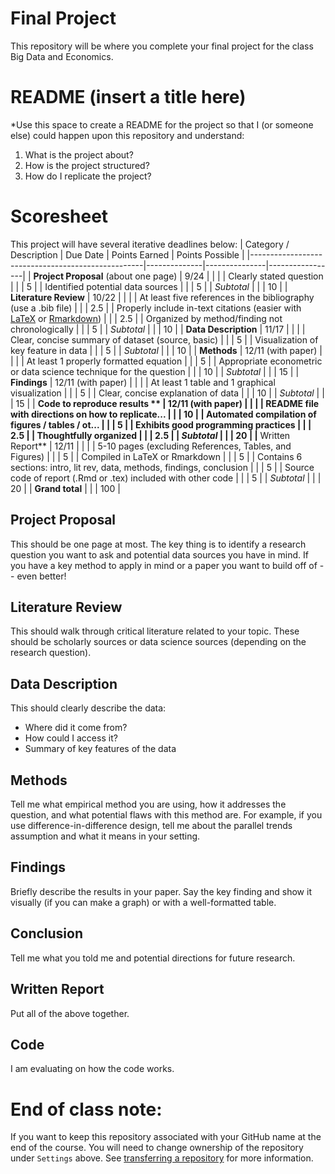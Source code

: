 # Final Project
This repository will be where you complete your final project for the class Big Data and Economics. 

# README (insert a title here)
*Use this space to create a README for the project so that I (or someone else) could happen upon this repository and understand:
1. What is the project about?
2. How is the project structured?
3. How do I replicate the project? 

# Scoresheet
This project will have several iterative deadlines below:
| Category / Description                            | Due Date         | Points Earned | Points Possible |
|---------------------------------------------------|--------------|---------------|-----------------|
| **Project Proposal** (about one page)           | 9/24             |               |                 |
| Clearly stated question                           |              |               | 5               |
| Identified potential data sources                 |              |               | 5               |
| _Subtotal_                                          |              |               | 10              |
| **Literature Review**                                |  10/22            |               |                 |
| At least five references in the bibliography (use a .bib file) |              |               | 2.5             |
| Properly include in-text citations (easier with [LaTeX](https://www.overleaf.com/learn/latex/Bibliography_management_with_bibtex) or [Rmarkdown](https://bookdown.org/fmcron/Rhodes-template/bibliographies.html))  |              |               | 2.5             |
| Organized by method/finding not chronologically   |              |               | 5               |
| _Subtotal_                                          |              |               | 10              |
| **Data Description**                               |     11/17         |               |                 |
| Clear, concise summary of dataset (source, basic)  |              |               | 5               |
| Visualization of key feature in data              |              |               | 5               |
| _Subtotal_                                          |              |               | 10              |
| **Methods**                                        |  12/11 (with paper)     |               |                 |
| At least 1 properly formatted equation             |              |               | 5               |
| Appropriate econometric or data science technique for the question |              |               | 10              |
| _Subtotal_                                          |              |               | 15              |
| **Findings**                                       |  12/11 (with paper)      |               |                 |
| At least 1 table and 1 graphical visualization     |              |               | 5               |
| Clear, concise explanation of data                 |              |               | 10              |
| _Subtotal_                                          |              |               | 15              |
| **Code to reproduce results **                     |  12/11 (with paper)      |               |                 |
| README file with directions on how to replicate... |              |               | 10              |
| Automated compilation of figures / tables / ot... |              |               | 5               |
| Exhibits good programming practices               |              |               | 2.5             |
| Thoughtfully organized                            |              |               | 2.5             |
| _Subtotal_                                          |              |               | 20              |
|** Written Report**                                   |    12/11          |               |                 |
| 5-10 pages (excluding References, Tables, and Figures) |              |               | 5               |
| Compiled in LaTeX or Rmarkdown                    |              |               | 5               |
| Contains 6 sections: intro, lit rev, data, methods, findings, conclusion |              |               | 5               |
| Source code of report (.Rmd or .tex) included with other code |              |               | 5               |
| _Subtotal_                                          |              |               | 20              |
| **Grand total**                                       |              |               | 100             |

## Project Proposal
This should be one page at most. The key thing is to identify a research question you want to ask and potential data sources you have in mind. If you have a key method to apply in mind or a paper you want to build off of -- even better! 

## Literature Review
This should walk through critical literature related to your topic. These should be scholarly sources or data science sources (depending on the research question). 

## Data Description
This should clearly describe the data:
- Where did it come from?
- How could I access it?
- Summary of key features of the data

## Methods
Tell me what empirical method you are using, how it addresses the question, and what potential flaws with this method are. For example, if you use difference-in-difference design, tell me about the parallel trends assumption and what it means in your setting. 

## Findings
Briefly describe the results in your paper. Say the key finding and show it visually (if you can make a graph) or with a well-formatted table. 

## Conclusion
Tell me what you told me and potential directions for future research. 

## Written Report
Put all of the above together.

## Code
I am evaluating on how the code works. 

# End of class note:
If you want to keep this repository associated with your GitHub name at the end of the course. You will need to change ownership of the repository under `Settings` above. See [transferring a repository]([https://docs.github.com/en/repositories/creating-and-managing-repositories/transferring-a-repository](https://docs.github.com/en/repositories/creating-and-managing-repositories/transferring-a-repository#transferring-a-repository-owned-by-your-organization)https://docs.github.com/en/repositories/creating-and-managing-repositories/transferring-a-repository#transferring-a-repository-owned-by-your-organization) for more information. 
